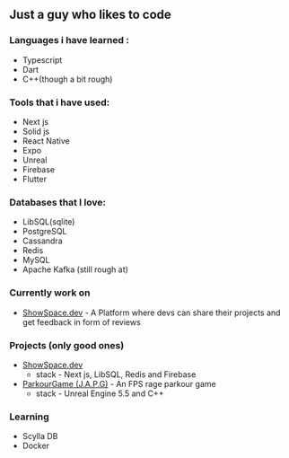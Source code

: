 ## Just a guy who likes to code

### Languages i have learned :

-   Typescript
-   Dart
-   C++(though a bit rough)

### Tools that i have used:

-   Next js
-   Solid js
-   React Native
-   Expo
-   Unreal
-   Firebase
-   Flutter

### Databases that I love:

-   LibSQL(sqlite)
-   PostgreSQL
-   Cassandra
-   Redis
-   MySQL
-   Apache Kafka (still rough at)

### Currently work on

-   [ShowSpace.dev](https://showspace.dev) - A Platform where devs can share their projects and get feedback in form of reviews

### Projects (only good ones)

-   [ShowSpace.dev](https://showspace.dev)
    -   stack - Next js, LibSQL, Redis and Firebase
-   [ParkourGame (J.A.P.G)](https://github.com/4O4-wasd/ParkourGame) - An FPS rage parkour game
    -   stack - Unreal Engine 5.5 and C++

### Learning

-   Scylla DB
-   Docker
